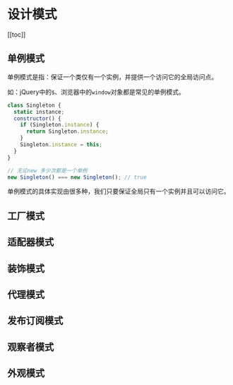 # 设计模式

[[toc]]

## 单例模式
单例模式是指：保证一个类仅有一个实例，并提供一个访问它的全局访问点。

如：jQuery中的`$`、浏览器中的`window`对象都是常见的单例模式。
```javascript
class Singleton {
  static instance;
  constructor() {
    if (Singleton.instance) {
      return Singleton.instance;
    }
    Singleton.instance = this;
  }
}

// 无论new 多少次都是一个单例
new Singleton() === new Singleton(); // true
```

单例模式的具体实现由很多种，我们只要保证全局只有一个实例并且可以访问它。

## 工厂模式
## 适配器模式
## 装饰模式
## 代理模式
## 发布订阅模式
## 观察者模式
## 外观模式
